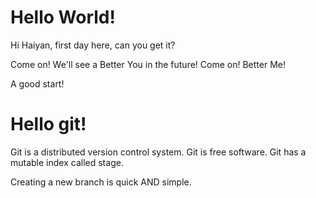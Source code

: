 Hello World!
===========
Hi Haiyan, first day here, can you get it?

Come on! We'll see a Better You in the future!
Come on! Better Me!

A good start!


Hello git!
===========
Git is a distributed version control system.
Git is free software.
Git has a mutable index called stage.


Creating a new branch is quick AND simple.


